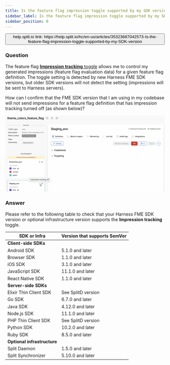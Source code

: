 ```yaml
---
title: Is the feature flag impression toggle supported by my SDK version?
sidebar_label: Is the feature flag impression toggle supported by my SDK version?
sidebar_position: 0
---
```


<p>
  <button style={{borderRadius:'8px', border:'1px', fontFamily:'Courier New', fontWeight:'800', textAlign:'left'}}> help.split.io link: https://help.split.io/hc/en-us/articles/35323687042573-Is-the-feature-flag-impression-toggle-supported-by-my-SDK-version </button>
</p>

### Question

The feature flag [**Impression tracking** toggle](/docs/feature-management-experimentation/feature-management/impressions#toggle-impression-tracking-on-or-off) allows me to control my generated impressions (feature flag evaluation data) for a given feature flag definition. The toggle setting is detected by new Harness FME SDK versions, but older SDK versions will not detect the setting (impressions will be sent to Harness servers).

How can I confirm that the FME SDK version that I am using in my codebase will not send impressions for a feature flag definition that has impression tracking turned off (as shown below)?

![](../static/impressions-tracking-visual-cues.png)

###  Answer

Please refer to the following table to check that your Harness FME SDK version or optional infrastructure version supports the **Impression tracking** toggle.

| **SDK or Infra** | **Version that supports SemVer** |
| --- | --- |
| **Client-side SDKs** | |
| Android SDK | 5.1.0 and later |
| Browser SDK | 1.1.0 and later |
| iOS SDK | 3.1.0 and later |
| JavaScript SDK | 11.1.0 and later |
| React Native SDK | 1.1.0 and later |
| **Server-side SDKs** | |
| Elixir Thin Client SDK | See SplitD version |
| Go SDK | 6.7.0 and later |
| Java SDK | 4.12.0 and later |
| Node.js SDK | 11.1.0 and later |
| PHP Thin Client SDK | See SplitD version |
| Python SDK | 10.2.0 and later |
| Ruby SDK | 8.5.0 and later |
| **Optional infrastructure** | |
| Split Daemon | 1.5.0 and later |
| Split Synchronizer | 5.10.0 and later |
